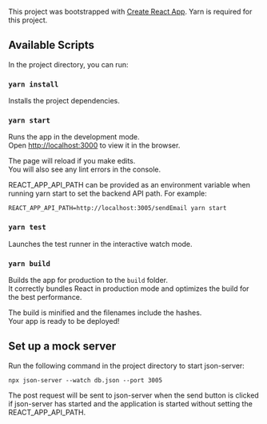 This project was bootstrapped with [Create React App](https://github.com/facebookincubator/create-react-app).
Yarn is required for this project.

## Available Scripts

In the project directory, you can run:

### `yarn install`

Installs the project dependencies.

### `yarn start`

Runs the app in the development mode.<br>
Open [http://localhost:3000](http://localhost:3000) to view it in the browser.

The page will reload if you make edits.<br>
You will also see any lint errors in the console.

REACT_APP_API_PATH can be provided as an environment variable when running yarn start
to set the backend API path. For example:

```
REACT_APP_API_PATH=http://localhost:3005/sendEmail yarn start
```

### `yarn test`

Launches the test runner in the interactive watch mode.

### `yarn build`

Builds the app for production to the `build` folder.<br>
It correctly bundles React in production mode and optimizes the build for the best performance.

The build is minified and the filenames include the hashes.<br>
Your app is ready to be deployed!

## Set up a mock server

Run the following command in the project directory to start json-server:

```
npx json-server --watch db.json --port 3005
```

The post request will be sent to json-server when the send button is clicked if
json-server has started and the application is started without setting the REACT_APP_API_PATH.
